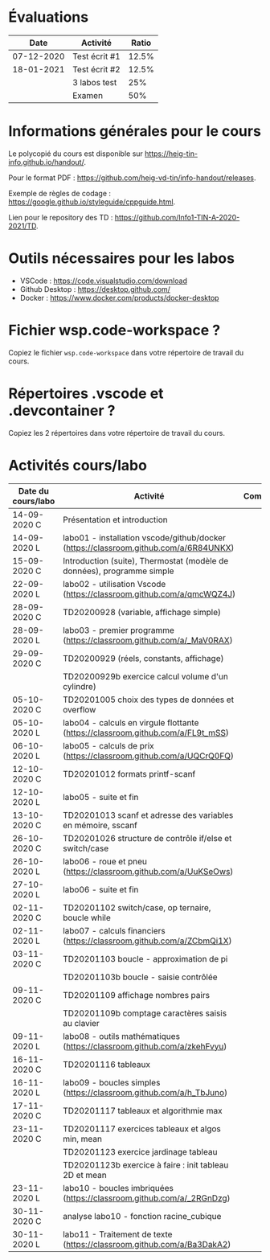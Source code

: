 # Évaluations

| Date | Activité | Ratio |
|---|---|---|
| 07-12-2020 | Test écrit #1 | 12.5% |
| 18-01-2021 | Test écrit #2 | 12.5% |
|   | 3 labos test | 25% |
|   | Examen | 50% |

# Informations générales pour le cours

Le polycopié du cours est disponible sur https://heig-tin-info.github.io/handout/.

Pour le format PDF :  https://github.com/heig-vd-tin/info-handout/releases.

Exemple de règles de codage : https://google.github.io/styleguide/cppguide.html.

Lien pour le repository des TD : https://github.com/Info1-TIN-A-2020-2021/TD.

# Outils nécessaires pour les labos

- VSCode : https://code.visualstudio.com/download
- Github Desktop : https://desktop.github.com/
- Docker : https://www.docker.com/products/docker-desktop

# Fichier wsp.code-workspace ?

Copiez le fichier `wsp.code-workspace` dans votre répertoire de travail du cours.

# Répertoires .vscode et .devcontainer ?

Copiez les 2 répertoires dans votre répertoire de travail du cours.

# Activités cours/labo
| Date du cours/labo | Activité | Commentaire |
|---|---|---|
|14-09-2020 C | Présentation et introduction |  |
|14-09-2020 L | labo01 - installation vscode/github/docker (https://classroom.github.com/a/6R84UNKX) |  |
|15-09-2020 C | Introduction (suite), Thermostat (modèle de données), programme simple |  |
|22-09-2020 L | labo02 - utilisation Vscode (https://classroom.github.com/a/qmcWQZ4J) |  |
|28-09-2020 C | TD20200928 (variable, affichage simple) |  |
|28-09-2020 L | labo03 - premier programme (https://classroom.github.com/a/_MaV0RAX) |  |
|29-09-2020 C | TD20200929 (réels, constants, affichage) |  |
| | TD20200929b exercice calcul volume d'un cylindre) |  |
|05-10-2020 C | TD20201005 choix des types de données et overflow | |
|05-10-2020 L | labo04 - calculs en virgule flottante (https://classroom.github.com/a/FL9t_mSS) |  |
|06-10-2020 L | labo05 - calculs de prix (https://classroom.github.com/a/UQCrQ0FQ) |  |
|12-10-2020 C | TD20201012 formats printf-scanf | |
|12-10-2020 L | labo05 - suite et fin | |
|13-10-2020 C | TD20201013 scanf et adresse des variables en mémoire, sscanf| |
|26-10-2020 C | TD20201026 structure de contrôle if/else  et switch/case | |
|26-10-2020 L | labo06 - roue et pneu (https://classroom.github.com/a/UuKSeOws)| |
|27-10-2020 L | labo06 - suite et fin | |
|02-11-2020 C | TD20201102 switch/case, op ternaire, boucle while | |
|02-11-2020 L | labo07 - calculs financiers (https://classroom.github.com/a/ZCbmQi1X) | |
|03-11-2020 C | TD20201103 boucle - approximation de pi | |
|| TD20201103b boucle - saisie contrôlée | |
|09-11-2020 C | TD20201109 affichage nombres pairs | |
| | TD20201109b comptage caractères saisis au clavier | |
|09-11-2020 L | labo08 - outils mathématiques (https://classroom.github.com/a/zkehFvyu) | |
|16-11-2020 C | TD20201116 tableaux | |
|16-11-2020 L | labo09 - boucles simples (https://classroom.github.com/a/h_TbJuno) | |
|17-11-2020 C | TD20201117 tableaux et algorithmie max | |
|23-11-2020 C | TD20201117 exercices tableaux et algos min, mean | |
| | TD20201123 exercice jardinage tableau | |
| | TD20201123b exercice à faire : init tableau 2D et mean | |
|23-11-2020 L | labo10 - boucles imbriquées (https://classroom.github.com/a/_2RGnDzg) | |
| 30-11-2020 C |  analyse labo10 - fonction racine_cubique| 
| 30-11-2020 L |  labo11 - Traitement de texte (https://classroom.github.com/a/Ba3DakA2) | 

